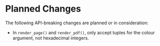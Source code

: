 <!-- SPDX-FileCopyrightText: 2022 geisserml <geisserml@gmail.com> -->
<!-- SPDX-License-Identifier: CC-BY-4.0 -->

Planned Changes
===============

The following API-breaking changes are planned or in consideration:

* In `render_page()` and `render_pdf()`, only accept tuples for the colour argument, not hexadecimal integers.
